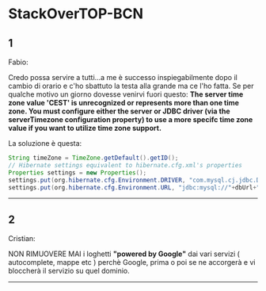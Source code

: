 # StackOverTOP-BCN

## 1

Fabio:

Credo possa servire a tutti...a me è successo inspiegabilmente dopo il cambio di orario e c'ho sbattuto la testa alla grande ma ce l'ho fatta. Se per qualche motivo un giorno dovesse venirvi fuori questo: **The server time zone value 'CEST' is unrecognized or represents more than one time zone. You must configure either the server or JDBC driver (via the serverTimezone configuration property) to use a more specifc time zone value if you want to utilize time zone support.**

La soluzione è questa: 
```java
String timeZone = TimeZone.getDefault().getID();
// Hibernate settings equivalent to hibernate.cfg.xml's properties
Properties settings = new Properties();
settings.put(org.hibernate.cfg.Environment.DRIVER, "com.mysql.cj.jdbc.Driver");
settings.put(org.hibernate.cfg.Environment.URL, "jdbc:mysql://"+dbUrl+":"+dbPort+"/"+dbName+"+?serverTimezone="+timeZone+"");
```

---

## 2

Cristian:

NON RIMUOVERE MAI i loghetti **"powered by Google"** dai vari servizi ( autocomplete, mappe etc ) perchè Google, prima o poi se ne accorgerà e vi bloccherà il servizio su quel dominio.

---



